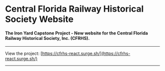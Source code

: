 # Central Florida Railway Historical Society Website

#### The Iron Yard Capstone Project - New website for the Central Florida Railway Historical Society, Inc. (CFRHS). 

---

View the project: [https://cfrhs-react.surge.sh/](https://cfrhs-react.surge.sh/)

---